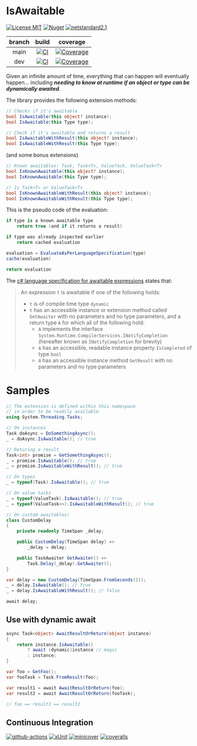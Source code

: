 # IsAwaitable

[![License MIT](https://img.shields.io/badge/license-MIT-green)](LICENSE)
[![Nuget](https://img.shields.io/nuget/v/IsAwaitable)](https://www.nuget.org/packages/IsAwaitable)
[![netstandard2.1](https://img.shields.io/badge/netstandard-2.1-blue)](https://docs.microsoft.com/en-us/dotnet/standard/net-standard#net-implementation-support)

| branch | build | coverage |
|:------:|:-----:|:--------:|
| main   | [![CI](https://img.shields.io/github/workflow/status/tommasobertoni/IsAwaitable/CI/main)](https://github.com/tommasobertoni/IsAwaitable/actions?query=workflow%3ACI+branch%3Amain) | [![Coverage](https://img.shields.io/coveralls/github/tommasobertoni/IsAwaitable/main)](https://coveralls.io/github/tommasobertoni/IsAwaitable?branch=main) |
| dev    | [![CI](https://img.shields.io/github/workflow/status/tommasobertoni/IsAwaitable/CI/dev)](https://github.com/tommasobertoni/IsAwaitable/actions?query=workflow%3ACI+branch%3Adev) | [![Coverage](https://img.shields.io/coveralls/github/tommasobertoni/IsAwaitable/dev)](https://coveralls.io/github/tommasobertoni/IsAwaitable?branch=dev) |

Given an infinite amount of time, everything that can happen will eventually happen... including _**needing to know at runtime if an object or type can be dynamically awaited**_.

The library provides the following extension methods:

```csharp
// Checks if it's awaitable
bool IsAwaitable(this object? instance);
bool IsAwaitable(this Type type);

// Check if it's awaitable and returns a result
bool IsAwaitableWithResult(this object? instance);
bool IsAwaitableWithResult(this Type type);
```
(and some bonus extensions)
```csharp
// Known awaitables: Task, Task<T>, ValueTask, ValueTask<T>
bool IsKnownAwaitable(this object? instance);
bool IsKnownAwaitable(this Type type);

// Is Task<T> or ValueTask<T>
bool IsKnownAwaitableWithResult(this object? instance);
bool IsKnownAwaitableWithResult(this Type type);
```

This is the pseudo code of the evaluation:

```csharp
if type is a known awaitable type
    return true (and if it returns a result)

if type was already inspected earlier
    return cached evaluation

evaluation = EvaluateAsPerLanguageSpecification(type)
cache(evaluation)

return evaluation
```

The [c# language specification for awaitable expressions](https://docs.microsoft.com/en-us/dotnet/csharp/language-reference/language-specification/expressions#awaitable-expressions) states that:

> An expression `t` is awaitable if one of the following holds:
> *  `t` is of compile time type `dynamic`
> *  `t` has an accessible instance or extension method called `GetAwaiter` with no parameters and no type parameters, and a return type `A` for which all of the following hold:
>    * `A` implements the interface `System.Runtime.CompilerServices.INotifyCompletion` (hereafter known as `INotifyCompletion` for brevity)
>    * `A` has an accessible, readable instance property `IsCompleted` of type `bool`
>    * `A` has an accessible instance method `GetResult` with no parameters and no type parameters

# Samples

```csharp
// The extension is defined within this namespace
// in order to be readily available
using System.Threading.Tasks;

// On instances
Task doAsync = DoSomethingAsync();
_ = doAsync.IsAwaitable(); // true

// Returing a result
Task<int> promise = GetSomethingAsync();
_ = promise.IsAwaitable(); // true
_ = promise.IsAwaitableWithResult(); // true

// On types
_ = typeof(Task).IsAwaitable(); // true

// On value tasks
_ = typeof(ValueTask).IsAwaitable(); // true
_ = typeof(ValueTask<>).IsAwaitableWithResult(); // true

// On custom awaitables!
class CustomDelay
{
    private readonly TimeSpan _delay;

    public CustomDelay(TimeSpan delay) =>
        _delay = delay;

    public TaskAwaiter GetAwaiter() =>
        Task.Delay(_delay).GetAwaiter();
}

var delay = new CustomDelay(TimeSpan.FromSeconds(2));
_ = delay.IsAwaitable(); // true
_ = delay.IsAwaitableWithResult(); // false

await delay;
```

## Use with dynamic await
```csharp
async Task<object> AwaitResultOrReturn(object instance)
{
    return instance.IsAwaitable()
        ? await (dynamic)instance // magic
        : instance;
}

var foo = GetFoo();
var fooTask = Task.FromResult(foo);

var result1 = await AwaitResultOrReturn(foo);
var result2 = await AwaitResultOrReturn(fooTask);

// foo == result1 == result2
```

## Continuous Integration

[![github-actions](https://img.shields.io/badge/using-GitHub%20Actions-2088FF)](https://github.com/features/actions)
[![xUnit](https://img.shields.io/badge/using-xUnit-indigo)](https://xunit.net/)
[![minicover](https://img.shields.io/badge/using-minicover-indigo)](https://github.com/lucaslorentz/minicover)
[![coveralls](https://img.shields.io/badge/using-coveralls-c05547)](https://coveralls.io/)
